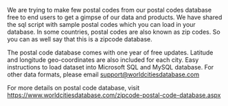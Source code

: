 We are trying to make few postal codes from our postal codes database free to end users to get a gimpse of our data and products. We have shared the sql script with sample postal codes which you can load in your database. In some countries, postal codes are also known as zip codes. So you can as well say that this is a zipcode database.

The postal code database comes with one year of free updates. Latitude and longitude geo-coordinates are also included for each city. Easy instructions to load dataset into Microsoft SQL and MySQL database. For other data formats, please email support@worldcitiesdatabase.com

For more details on postal code database, visit https://www.worldcitiesdatabase.com/zipcode-postal-code-database.aspx 
